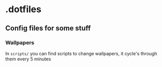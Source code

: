 # .dotfiles
## Config files for some stuff

### Wallpapers
In `scripts/` you can find scripts to change wallpapers, it cycle's through them every 5 minutes 
